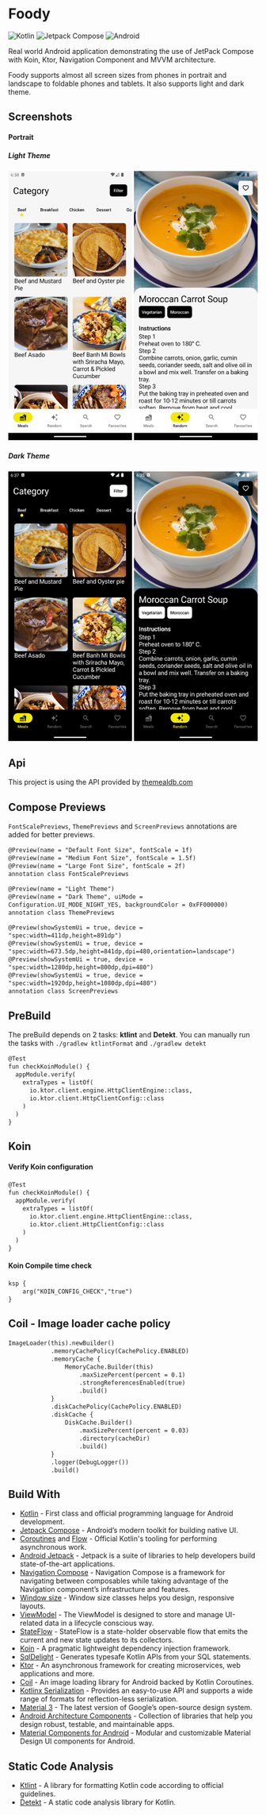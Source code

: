 # Foody

![Kotlin](https://img.shields.io/badge/Kotlin-7F52FF?logo=kotlin&logoColor=white&style=for-the-badge)
![Jetpack Compose](https://img.shields.io/static/v1?style=for-the-badge&message=Jetpack+Compose&color=4285F4&logo=Jetpack+Compose&logoColor=FFFFFF&label=)
![Android](https://img.shields.io/badge/Api%2026+-3DDC84?logo=android&logoColor=white&style=for-the-badge)

Real world Android application demonstrating the use of JetPack Compose with Koin, Ktor, Navigation Component and MVVM architecture.

Foody supports almost all screen sizes from phones in portrait and landscape to foldable phones and tablets. It also supports light and dark theme.

## Screenshots
#### Portrait
##### Light Theme
<img src="/screenshots/s1_light_portrait.jpg" width="250"> <img src="/screenshots/s2_light_portrait.jpg" width="250">

##### Dark Theme
<img src="/screenshots/s1_dark_portrait.jpg" width="250"> <img src="/screenshots/s2_dark_portrait.jpg" width="250">

## Api
This project is using the API provided by [themealdb.com](https://www.themealdb.com/api.php)

## Compose Previews
<code>FontScalePreviews</code>, <code>ThemePreviews</code> and <code>ScreenPreviews</code> annotations are added for better previews.
```
@Preview(name = "Default Font Size", fontScale = 1f)
@Preview(name = "Medium Font Size", fontScale = 1.5f)
@Preview(name = "Large Font Size", fontScale = 2f)
annotation class FontScalePreviews
```

```
@Preview(name = "Light Theme")
@Preview(name = "Dark Theme", uiMode = Configuration.UI_MODE_NIGHT_YES, backgroundColor = 0xFF000000)
annotation class ThemePreviews
```

```
@Preview(showSystemUi = true, device = "spec:width=411dp,height=891dp")
@Preview(showSystemUi = true, device = "spec:width=673.5dp,height=841dp,dpi=480,orientation=landscape")
@Preview(showSystemUi = true, device = "spec:width=1280dp,height=800dp,dpi=480")
@Preview(showSystemUi = true, device = "spec:width=1920dp,height=1080dp,dpi=480")
annotation class ScreenPreviews
```

## PreBuild
The preBuild depends on 2 tasks: <b>ktlint</b> and <b>Detekt</b>. You can manually run the tasks with <code>./gradlew ktlintFormat</code> and <code>./gradlew detekt</code>
```
@Test
fun checkKoinModule() {
  appModule.verify(
    extraTypes = listOf(
      io.ktor.client.engine.HttpClientEngine::class,
      io.ktor.client.HttpClientConfig::class
    )
  )
}
```

## Koin
#### Verify Koin configuration
```
@Test
fun checkKoinModule() {
  appModule.verify(
    extraTypes = listOf(
      io.ktor.client.engine.HttpClientEngine::class,
      io.ktor.client.HttpClientConfig::class
    )
  )
}
```

#### Koin Compile time check
```
ksp {
    arg("KOIN_CONFIG_CHECK","true")
}
```

## Coil - Image loader cache policy
```
ImageLoader(this).newBuilder()
            .memoryCachePolicy(CachePolicy.ENABLED)
            .memoryCache {
                MemoryCache.Builder(this)
                    .maxSizePercent(percent = 0.1)
                    .strongReferencesEnabled(true)
                    .build()
            }
            .diskCachePolicy(CachePolicy.ENABLED)
            .diskCache {
                DiskCache.Builder()
                    .maxSizePercent(percent = 0.03)
                    .directory(cacheDir)
                    .build()
            }
            .logger(DebugLogger())
            .build()
```

## Build With
- [Kotlin](https://kotlinlang.org/) - First class and official programming language for Android development.
- [Jetpack Compose](https://developer.android.com/jetpack/compose) - Android’s modern toolkit for building native UI.
- [Coroutines](https://kotlinlang.org/docs/reference/coroutines-overview.html) and [Flow](https://kotlinlang.org/docs/reference/coroutines/flow.html#asynchronous-flow) - Official Kotlin's tooling for performing asynchronous work.
- [Android Jetpack](https://developer.android.com/jetpack) - Jetpack is a suite of libraries to help developers build state-of-the-art applications.
- [Navigation Compose](https://developer.android.com/jetpack/compose/navigation) - Navigation Compose is a framework for navigating between composables while taking advantage of the Navigation component’s infrastructure and features.
- [Window size](https://developer.android.com/guide/topics/large-screens/support-different-screen-sizes#window_size_classes) - Window size classes helps you design, responsive layouts.
- [ViewModel](https://developer.android.com/topic/libraries/architecture/viewmodel) - The ViewModel is designed to store and manage UI-related data in a lifecycle conscious way.
- [StateFlow](https://developer.android.com/kotlin/flow/stateflow-and-sharedflow#stateflow) - StateFlow is a state-holder observable flow that emits the current and new state updates to its collectors.
- [Koin](https://insert-koin.io/) - A pragmatic lightweight dependency injection framework.
- [SqlDelight](https://cashapp.github.io/sqldelight/2.0.0/) - Generates typesafe Kotlin APIs from your SQL statements.
- [Ktor](https://github.com/ktorio/ktor) - An asynchronous framework for creating microservices, web applications and more.
- [Coil](https://github.com/coil-kt/coil) - An image loading library for Android backed by Kotlin Coroutines.
- [Kotlinx Serialization](https://github.com/Kotlin/kotlinx.serialization) - Provides an easy-to-use API and supports a wide range of formats for reflection-less serialization.
- [Material 3](https://m3.material.io/) - The latest version of Google’s open-source design system.
- [Android Architecture Components](https://developer.android.com/topic/libraries/architecture) - Collection of libraries that help you design robust, testable, and maintainable apps.
- [Material Components for Android](https://github.com/material-components/material-components-android) - Modular and customizable Material Design UI components for Android.

## Static Code Analysis
- [Ktlint](https://github.com/JLLeitschuh/ktlint-gradle) - A library for formatting Kotlin code according to official guidelines.
- [Detekt](https://github.com/detekt/detekt) - A static code analysis library for Kotlin.

